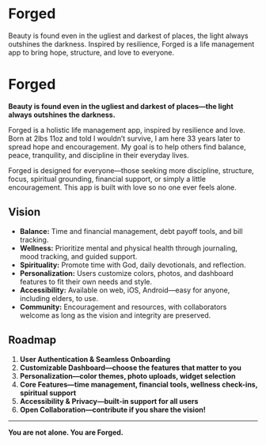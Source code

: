 # Forged
Beauty is found even in the ugliest and darkest of places, the light always outshines the darkness. Inspired by resilience, Forged is a life management app to bring hope, structure, and love to everyone.
# Forged

**Beauty is found even in the ugliest and darkest of places—the light always outshines the darkness.**

Forged is a holistic life management app, inspired by resilience and love. Born at 2lbs 11oz and told I wouldn’t survive, I am here 33 years later to spread hope and encouragement. My goal is to help others find balance, peace, tranquility, and discipline in their everyday lives.

Forged is designed for everyone—those seeking more discipline, structure, focus, spiritual grounding, financial support, or simply a little encouragement. This app is built with love so no one ever feels alone.

## Vision

- **Balance:** Time and financial management, debt payoff tools, and bill tracking.
- **Wellness:** Prioritize mental and physical health through journaling, mood tracking, and guided support.
- **Spirituality:** Promote time with God, daily devotionals, and reflection.
- **Personalization:** Users customize colors, photos, and dashboard features to fit their own needs and style.
- **Accessibility:** Available on web, iOS, Android—easy for anyone, including elders, to use.
- **Community:** Encouragement and resources, with collaborators welcome as long as the vision and integrity are preserved.

## Roadmap

1. **User Authentication & Seamless Onboarding**
2. **Customizable Dashboard—choose the features that matter to you**
3. **Personalization—color themes, photo uploads, widget selection**
4. **Core Features—time management, financial tools, wellness check-ins, spiritual support**
5. **Accessibility & Privacy—built-in support for all users**
6. **Open Collaboration—contribute if you share the vision!**

---

**You are not alone. You are Forged.**

